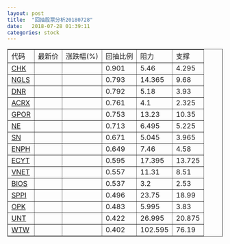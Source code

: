 ```yaml
---
layout: post
title:  "回抽股票分析20180728"
date:   2018-07-28 01:39:11
categories: stock
---
```

<script type="text/javascript">
var stockList = []
stockList.push('gb_chk');
stockList.push('gb_ngls');
stockList.push('gb_dnr');
stockList.push('gb_acrx');
stockList.push('gb_gpor');
stockList.push('gb_ne');
stockList.push('gb_sn');
stockList.push('gb_enph');
stockList.push('gb_ecyt');
stockList.push('gb_vnet');
stockList.push('gb_bios');
stockList.push('gb_sppi');
stockList.push('gb_opk');
stockList.push('gb_unt');
stockList.push('gb_wtw');
</script>
<table border="1">
 <tr>
 <td>代码</td>
 <td>最新价</td>
 <td>涨跌幅(%)</td>
 <td>回抽比例</td>
 <td>阻力</td>
 <td>支撑</td>
</tr>
  <tr id="chk">
  <td><a href="http://stock.finance.sina.com.cn/usstock/quotes/CHK.html" target="_blank">CHK</a></td><td></td><td></td><td>0.901</td><td>5.46</td><td>4.295</td></tr>
  <tr id="ngls">
  <td><a href="http://stock.finance.sina.com.cn/usstock/quotes/NGLS.html" target="_blank">NGLS</a></td><td></td><td></td><td>0.793</td><td>14.365</td><td>9.68</td></tr>
  <tr id="dnr">
  <td><a href="http://stock.finance.sina.com.cn/usstock/quotes/DNR.html" target="_blank">DNR</a></td><td></td><td></td><td>0.792</td><td>5.18</td><td>3.93</td></tr>
  <tr id="acrx">
  <td><a href="http://stock.finance.sina.com.cn/usstock/quotes/ACRX.html" target="_blank">ACRX</a></td><td></td><td></td><td>0.761</td><td>4.1</td><td>2.325</td></tr>
  <tr id="gpor">
  <td><a href="http://stock.finance.sina.com.cn/usstock/quotes/GPOR.html" target="_blank">GPOR</a></td><td></td><td></td><td>0.753</td><td>13.23</td><td>10.35</td></tr>
  <tr id="ne">
  <td><a href="http://stock.finance.sina.com.cn/usstock/quotes/NE.html" target="_blank">NE</a></td><td></td><td></td><td>0.713</td><td>6.495</td><td>5.225</td></tr>
  <tr id="sn">
  <td><a href="http://stock.finance.sina.com.cn/usstock/quotes/SN.html" target="_blank">SN</a></td><td></td><td></td><td>0.671</td><td>5.045</td><td>3.965</td></tr>
  <tr id="enph">
  <td><a href="http://stock.finance.sina.com.cn/usstock/quotes/ENPH.html" target="_blank">ENPH</a></td><td></td><td></td><td>0.649</td><td>7.46</td><td>4.58</td></tr>
  <tr id="ecyt">
  <td><a href="http://stock.finance.sina.com.cn/usstock/quotes/ECYT.html" target="_blank">ECYT</a></td><td></td><td></td><td>0.595</td><td>17.395</td><td>13.725</td></tr>
  <tr id="vnet">
  <td><a href="http://stock.finance.sina.com.cn/usstock/quotes/VNET.html" target="_blank">VNET</a></td><td></td><td></td><td>0.557</td><td>11.31</td><td>8.51</td></tr>
  <tr id="bios">
  <td><a href="http://stock.finance.sina.com.cn/usstock/quotes/BIOS.html" target="_blank">BIOS</a></td><td></td><td></td><td>0.537</td><td>3.2</td><td>2.53</td></tr>
  <tr id="sppi">
  <td><a href="http://stock.finance.sina.com.cn/usstock/quotes/SPPI.html" target="_blank">SPPI</a></td><td></td><td></td><td>0.496</td><td>23.75</td><td>18.99</td></tr>
  <tr id="opk">
  <td><a href="http://stock.finance.sina.com.cn/usstock/quotes/OPK.html" target="_blank">OPK</a></td><td></td><td></td><td>0.483</td><td>5.995</td><td>3.83</td></tr>
  <tr id="unt">
  <td><a href="http://stock.finance.sina.com.cn/usstock/quotes/UNT.html" target="_blank">UNT</a></td><td></td><td></td><td>0.422</td><td>26.995</td><td>20.875</td></tr>
  <tr id="wtw">
  <td><a href="http://stock.finance.sina.com.cn/usstock/quotes/WTW.html" target="_blank">WTW</a></td><td></td><td></td><td>0.402</td><td>102.595</td><td>76.19</td></tr>
</table>
